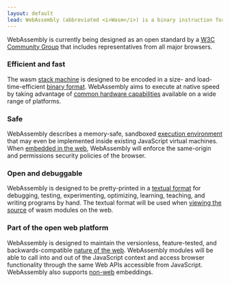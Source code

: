 ```yaml
---
layout: default
lead: WebAssembly (abbreviated <i>Wasm</i>) is a binary instruction format for a stack-based virtual machine. Wasm is designed as a portable target for compilation of high-level languages like C/C++/Rust, enabling deployment on the web for client and server applications.
---
```

<div class="flash flash-warn">
  WebAssembly is currently being designed as an open standard by a <a href="https://www.w3.org/community/webassembly/">W3C Community Group</a> that includes representatives from all major browsers.
</div>
<div class="row">
  <div class="bubble col-xs-12 col-md-6">
    <h3>Efficient and fast</h3>
    <p>The wasm <a href="/docs/semantics/">stack machine</a> is designed to be encoded in a size- and load-time-efficient <a href="/docs/binary-encoding/">binary format</a>. WebAssembly aims to execute at native speed by taking advantage of <a href="/docs/portability/#assumptions-for-efficient-execution">common hardware capabilities</a> available on a wide range of platforms.</p>
  </div>
  <div class="bubble col-xs-12 col-md-6">
    <h3>Safe</h3>
    <p>WebAssembly describes a memory-safe, sandboxed <a href="/docs/semantics/#linear-memory">execution environment</a> that may even be implemented inside existing JavaScript virtual machines. When <a href="/docs/web/">embedded in the web</a>, WebAssembly will enforce the same-origin and permissions security policies of the browser.</p>
  </div>
</div>
<div class="row">
  <div class="bubble col-xs-12 col-md-6">
    <h3>Open and debuggable</h3>
    <p>WebAssembly is designed to be pretty-printed in a <a href="/docs/text-format/">textual format</a> for debugging, testing, experimenting, optimizing, learning, teaching, and writing programs by hand. The textual format will be used when <a href="/docs/faq/#will-webassembly-support-view-source-on-the-web">viewing the source</a> of wasm modules on the web.</p>
  </div>
  <div class="bubble col-xs-12 col-md-6">
    <h3>Part of the open web platform</h3>
    <p>WebAssembly is designed to maintain the versionless, feature-tested, and backwards-compatible <a href="/docs/web/">nature of the web</a>. WebAssembly modules will be able to call into and out of the JavaScript context and access browser functionality through the same Web APIs accessible from JavaScript. WebAssembly also supports <a href="/docs/non-web/">non-web</a> embeddings.</p>
  </div>
</div>